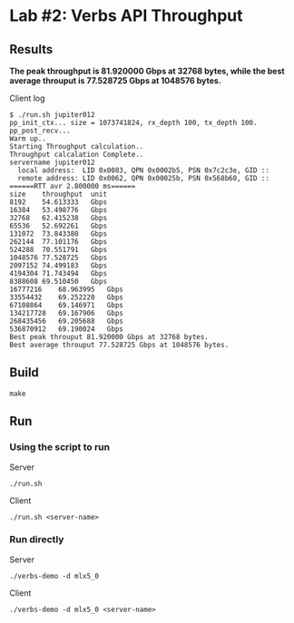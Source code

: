 # Lab #2: Verbs API Throughput

## Results

**The peak throughput is 81.920000 Gbps at 32768 bytes, while the best average throuput is 77.528725 Gbps at 1048576 bytes.**

Client log
```
$ ./run.sh jupiter012
pp_init_ctx... size = 1073741824, rx_depth 100, tx_depth 100.
pp_post_recv...
Warm up..
Starting Throughput calculation..
Throughput calcalation Complete..
servername jupiter012
  local address:  LID 0x0083, QPN 0x0002b5, PSN 0x7c2c3e, GID ::
  remote address: LID 0x0062, QPN 0x00025b, PSN 0x568b60, GID ::
======RTT avr 2.800000 ms======
size	throughput	unit
8192	54.613333	Gbps
16384	53.498776	Gbps
32768	62.415238	Gbps
65536	52.692261	Gbps
131072	73.843380	Gbps
262144	77.101176	Gbps
524288	70.551791	Gbps
1048576	77.528725	Gbps
2097152	74.499183	Gbps
4194304	71.743494	Gbps
8388608	69.510450	Gbps
16777216	68.963995	Gbps
33554432	69.252220	Gbps
67108864	69.146971	Gbps
134217728	69.167906	Gbps
268435456	69.205688	Gbps
536870912	69.190024	Gbps
Best peak throuput 81.920000 Gbps at 32768 bytes.
Best average throuput 77.528725 Gbps at 1048576 bytes.
```

## Build

```
make
```

## Run

### Using the script to run
Server
```
./run.sh 
```
Client
```
./run.sh <server-name>
```

### Run directly

Server
```
./verbs-demo -d mlx5_0
```
Client
```
./verbs-demo -d mlx5_0 <server-name>
```
